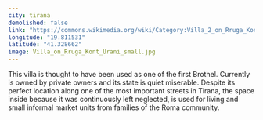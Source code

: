 ```yaml
---
city: tirana
demolished: false
link: "https://commons.wikimedia.org/wiki/Category:Villa_2_on_Rruga_Kont_Urani"
longitude: "19.811531"
latitude: "41.328662"
image: Villa_on_Rruga_Kont_Urani_small.jpg
---
```

This villa is thought to have been used as one of the first Brothel. Currently is owned by private owners and its state is quiet miserable. Despite its perfect location along one of the most important streets in Tirana, the space inside because it was continuously left neglected, is used for living and small informal market units from families of the Roma community.